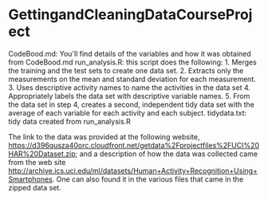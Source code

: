# GettingandCleaningDataCourseProject
CodeBood.md:	You'll find details of the variables and how it was obtained from CodeBood.md
run_analysis.R: this script does the following:
	1. Merges the training and the test sets to create one data set.
	2. Extracts only the measurements on the mean and standard deviation for each measurement.
	3. Uses descriptive activity names to name the activities in the data set
	4. Appropriately labels the data set with descriptive variable names.
	5. From the data set in step 4, creates a second, independent tidy data set with the average of each variable for each activity and each subject.
tidydata.txt: tidy data created from run_analysis.R


The link to the data was provided at the following website, https://d396qusza40orc.cloudfront.net/getdata%2Fprojectfiles%2FUCI%20HAR%20Dataset.zip; 
and a description of how the data was collected came from the web site http://archive.ics.uci.edu/ml/datasets/Human+Activity+Recognition+Using+Smartphones.  One can also found it in the various files that came in the zipped data set.
